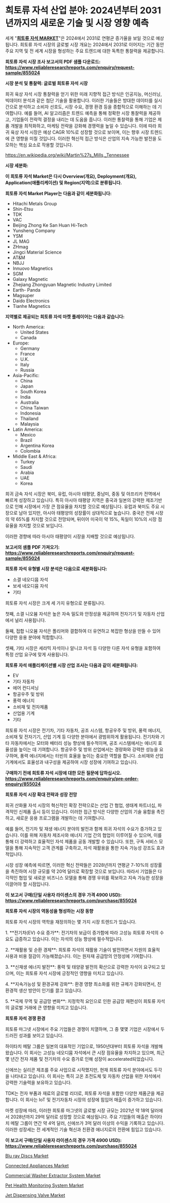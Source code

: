 <p><h1>희토류 자석 산업 분야: 2024년부터 2031년까지의 새로운 기술 및 시장 영향 예측</h1></p><p>세계 "<strong><a href="https://www.reliableresearchreports.com/rare-earth-magnet-r855024?utm_campaign=106&utm_medium=8&utm_source=Github&utm_content=ia&utm_term=06102024&utm_id=rare-earth-magnet">희토류 자석 MARKET</a></strong>"은 2024에서 2031로 연평균 증가율을 보일 것으로 예상됩니다. 희토류 자석 시장의 글로벌 시장 개요는 2024에서 2031로 이어지는 기간 동안 주요 지역 및 전 세계 시장을 형성하는 주요 트렌드에 대한 독특한 통찰력을 제공합니다.</p>
<p><strong>희토류 자석 시장 조사 보고서의 PDF 샘플 다운로드: <a href="https://www.reliableresearchreports.com/enquiry/request-sample/855024?utm_campaign=106&utm_medium=8&utm_source=Github&utm_content=ia&utm_term=06102024&utm_id=rare-earth-magnet">https://www.reliableresearchreports.com/enquiry/request-sample/855024</a></strong></p>
<p><strong>시장 분석 및 통찰력: 글로벌 희토류 자석 시장</strong></p>
<p><p>희귀 육상 자석 시장 통찰력을 얻기 위한 미래 지향적 접근 방식은 인공지능, 머신러닝, 빅데이터 분석과 같은 첨단 기술을 활용합니다. 이러한 기술들은 방대한 데이터를 실시간으로 분석하고 소비자 선호도, 시장 수요, 경쟁 환경 등을 종합적으로 이해하는 데 기여합니다. 예를 들어, AI 알고리즘은 트렌드 예측을 통해 정확한 시장 통찰력을 제공하고, 기업들이 전략적 결정을 내리는 데 도움을 줍니다. 이러한 통찰력을 통해 기업은 제품 개발을 최적화하고, 마케팅 전략을 강화해 경쟁력을 높일 수 있습니다. 이에 따라 희귀 육상 자석 시장은 예상 CAGR 10%로 성장할 것으로 보이며, 이는 향후 시장 트렌드에 큰 영향을 미칠 것입니다. 이러한 혁신적 접근 방식은 산업의 지속 가능한 발전을 도모하는 핵심 요소로 작용할 것입니다.</p></p>
<p><a href="%7CAUTHORITHY_DOMAIN_URL%7C?utm_campaign=106&utm_medium=8&utm_source=Github&utm_content=ia&utm_term=06102024&utm_id=rare-earth-magnet">https://en.wikipedia.org/wiki/Martin%27s_Mills,_Tennessee</a></p>
<p><strong>시장 세분화:</strong></p>
<p><strong>이 희토류 자석 Market은 다시 Overview(개요), Deployment(개요), Application(애플리케이션) 및 Region(지역)으로 분류됩니다.</strong></p>
<p><strong>희토류 자석 Market Player는 다음과 같이 세분화됩니다:</strong></p>
<p><ul><li>Hitachi Metals Group</li><li>Shin-Etsu</li><li>TDK</li><li>VAC</li><li>Beijing Zhong Ke San Huan Hi-Tech</li><li>Yunsheng Company</li><li>YSM</li><li>JL MAG</li><li>ZHmag</li><li>Jingci Material Science</li><li>AT&M</li><li>NBJJ</li><li>Innuovo Magnetics</li><li>SGM</li><li>Galaxy Magnetic</li><li>Zhejiang Zhongyuan Magnetic Industry Limited</li><li>Earth- Panda</li><li>Magsuper</li><li>Daido Electronics</li><li>Tianhe Magnetics</li></ul></p>
<p><strong>지역별로 제공되는 희토류 자석 마켓 플레이어는 다음과 같습니다:</strong></p>
<p><ul>
    <li>
        North America:
        <ul>
            <li>United States</li>
            <li>Canada</li>
        </ul>
    </li>
    <li>
        Europe:
        <ul>
            <li>Germany</li>
            <li>France</li>
            <li>U.K.</li>
            <li>Italy</li>
            <li>Russia</li>
        </ul>
    </li>
    <li>
        Asia-Pacific:
        <ul>
            <li>China</li>
            <li>Japan</li>
            <li>South Korea</li>
            <li>India</li>
            <li>Australia</li>
            <li>China Taiwan</li>
            <li>Indonesia</li>
            <li>Thailand</li>
            <li>Malaysia</li>
        </ul>
    </li>
    <li>
        Latin America:
        <ul>
            <li>Mexico</li>
            <li>Brazil</li>
            <li>Argentina Korea</li>
            <li>Colombia</li>
        </ul>
    </li>
    <li>
        Middle East & Africa:
        <ul>
            <li>Turkey</li>
            <li>Saudi</li>
            <li>Arabia</li>
            <li>UAE</li>
            <li>Korea</li>
        </ul>
    </li>
    </ul></p>
<p><p>희귀 금속 자석 시장은 북미, 유럽, 아시아 태평양, 중남미, 중동 및 아프리카 전역에서 빠르게 성장하고 있습니다. 특히 아시아 태평양 지역은 중국과 일본의 강력한 제조기반으로 인해 시장에서 가장 큰 점유율을 차지할 것으로 예상됩니다. 유럽과 북미도 주요 시장으로 남아 있지만, 아시아 태평양의 성장률이 상대적으로 높습니다. 중국은 전체 시장의 약 65%를 차지할 것으로 전망되며, 뒤이어 미국이 약 15%, 독일이 10%의 시장 점유율을 차지할 것으로 보입니다. </p><p>이러한 경향에 따라 아시아 태평양이 시장을 지배할 것으로 예상됩니다.</p></p>
<p><strong>보고서의 샘플 PDF 가져오기: <a href="https://www.reliableresearchreports.com/enquiry/request-sample/855024?utm_campaign=106&utm_medium=8&utm_source=Github&utm_content=ia&utm_term=06102024&utm_id=rare-earth-magnet">https://www.reliableresearchreports.com/enquiry/request-sample/855024</a></strong></p>
<p><strong>희토류 자석 유형별 시장 분석은 다음으로 세분화됩니다:</strong></p>
<p><ul><li>소결 네오디뮴 자석</li><li>보세 네오디뮴 자석</li><li>기타</li></ul></p>
<p><p>희토류 자석 시장은 크게 세 가지 유형으로 분류됩니다. </p><p>첫째, 소결 니오븀 자석은 높은 자속 밀도와 안정성을 제공하여 전자기기 및 자동차 산업에서 널리 사용됩니다. </p><p>둘째, 접합 니오븀 자석은 폴리머와 결합하여 더 유연하고 복잡한 형상을 만들 수 있어 다양한 응용 분야에 적합합니다. </p><p>셋째, 기타 시장은 세라믹 자석이나 알니코 자석 등 다양한 다른 자석 유형을 포함하여 특정 산업 요구에 맞게 사용됩니다.</p></p>
<p><strong>희토류 자석 애플리케이션별 시장 산업 조사는 다음과 같이 세분화됩니다:</strong></p>
<p><ul><li>EV</li><li>기타 자동차</li><li>에어 컨디셔닝</li><li>항공우주 및 방위</li><li>풍력 에너지</li><li>소비재 및 전자제품</li><li>산업용 기계</li><li>기타</li></ul></p>
<p><p>희토류 자석 시장은 전기차, 기타 자동차, 공조 시스템, 항공우주 및 방위, 풍력 에너지, 소비재 및 전자기기, 산업 기계 등 다양한 분야에서 광범위하게 활용됩니다. 전기차와 기타 자동차에서는 모터와 배터리 성능 향상에 필수적이며, 공조 시스템에서는 에너지 효율성을 높이는 데 기여합니다. 항공우주 및 방위 산업에서는 경량화와 강력한 성능을 요구하며, 풍력 에너지에서는 터빈의 효율을 높이는 중요한 역할을 합니다. 소비재와 산업 기계에서도 효율성과 내구성을 제공하여 시장 성장에 기여하고 있습니다.</p></p>
<p><strong>구매하기 전에 희토류 자석 시장에 대한 모든 질문에 답하십시오. <a href="https://www.reliableresearchreports.com/enquiry/pre-order-enquiry/855024?utm_campaign=106&utm_medium=8&utm_source=Github&utm_content=ia&utm_term=06102024&utm_id=rare-earth-magnet">https://www.reliableresearchreports.com/enquiry/pre-order-enquiry/855024</a></strong></p>
<p><strong>희토류 자석 시장 확대 전략과 성장 전망</strong></p>
<p><p>희귀 산화물 자석 시장의 혁신적인 확장 전략으로는 산업 간 협업, 생태계 파트너십, 파격적인 신제품 출시 등이 있습니다. 이러한 접근 방식은 다양한 산업의 기술 융합을 촉진하고, 새로운 응용 프로그램을 개발하는 데 기여합니다.</p><p>예를 들어, 전기차 및 재생 에너지 분야의 발전과 함께 희귀 자석의 수요가 증가하고 있습니다. 이를 위해 자동차 제조사와 에너지 기업 간의 협업이 이루어질 수 있으며, 이를 통해 더 강력하고 효율적인 자석 제품을 공동 개발할 수 있습니다. 또한, 구독 서비스 모델을 통해 지속적인 고객 관계를 구축하고, 자석 재활용을 통한 지속 가능성 강조도 효과적입니다.</p><p>시장 성장 예측에 따르면, 이러한 혁신 전략들은 2028년까지 연평균 7-10%의 성장률을 촉진하여 시장 규모를 약 20억 달러로 확장할 것으로 보입니다. 따라서 기업들은 다각적인 협업 및 새로운 비즈니스 모델을 통해 경쟁 우위를 확보하고 지속 가능한 성장을 이끌어야 할 시점입니다.</p></p>
<p><strong>이 보고서 구매(단일 사용자 라이센스의 경우 가격 4900 USD): <a href="https://www.reliableresearchreports.com/purchase/855024?utm_campaign=106&utm_medium=8&utm_source=Github&utm_content=ia&utm_term=06102024&utm_id=rare-earth-magnet">https://www.reliableresearchreports.com/purchase/855024</a></strong></p>
<p><strong>희토류 자석 시장의 역동성을 형성하는 시장 동향</strong></p>
<p><p>희토류 자석 시장의 역학을 재정의하는 몇 가지 시장 트렌드가 있습니다.</p><p>1. **전기차(EV) 수요 증가**: 전기차의 보급이 증가함에 따라 고성능 희토류 자석의 수요도 급증하고 있습니다. 이는 자석의 성능 향상에 필수적입니다.</p><p>2. **재활용 및 순환 경제**: 희토류 자석의 재활용 기술이 발전하면서 자원의 효율적 사용과 비용 절감이 가능해졌습니다. 이는 원자재 공급망의 안정성에 기여합니다.</p><p>3. **신재생 에너지 발전**: 풍력 및 태양광 발전의 확산으로 강력한 자석이 요구되고 있으며, 이는 희토류 자석 시장에 긍정적인 영향을 미치고 있습니다.</p><p>4. **지속가능성 및 환경규제 강화**: 환경 영향 최소화를 위한 규제가 강화되면서, 친환경적 생산 방안이 인기를 끌고 있습니다.</p><p>5. **국제 무역 및 공급망 변화**: 지정학적 요인으로 인한 공급망 재편성이 희토류 자석의 글로벌 거래에 큰 영향을 미치고 있습니다.</p></p>
<p><strong>희토류 자석 경쟁 환경</strong></p>
<p><p>희토류 마그넷 시장에서 주요 기업들은 경쟁이 치열하며, 그 중 몇몇 기업은 시장에서 두드러진 성과를 보이고 있습니다. </p><p>하이타치 메탈 그룹은 일본의 대표적인 기업으로, 1950년대부터 희토류 자석을 개발해왔습니다. 이 회사는 고성능 네오디뮴 자석에서 큰 시장 점유율을 차지하고 있으며, 최근 몇 년간 전자 제품 및 전기차의 수요 증가로 인해 성장이 accelerated되었습니다.</p><p>신에쓰는 실리콘 제조를 주요 사업으로 시작했지만, 현재 희토류 자석 분야에서도 두각을 나타내고 있습니다. 이 회사는 특히 고온 초전도체 및 자동차 산업을 위한 자석에서 강력한 기술력을 보유하고 있습니다.</p><p>TDK는 전자 부품과 재료의 글로벌 리더로, 희토류 자석을 포함한 다양한 제품군을 제공합니다. 이 회사는 IoT 및 전기자동차 시장의 성장에 힘입어 매출이 증가하고 있습니다.</p><p>마켓 성장에 따라, 이러한 희토류 마그넷의 글로벌 시장 규모는 2021년 약 18억 달러에서 2028년까지 29억 달러로 성장할 것으로 예상됩니다. 주요 기업들의 매출은 하이타치 메탈 그룹이 연간 약 4억 달러, 신에쓰가 3억 달러 이상의 수익을 기록하고 있습니다. 이러한 성장세는 전 세계적인 기술 혁신과 친환경 에너지로의 전환에 힘입고 있습니다.</p></p>
<p><strong>이 보고서 구매(단일 사용자 라이센스의 경우 가격 4900 USD): <a href="https://www.reliableresearchreports.com/purchase/855024?utm_campaign=106&utm_medium=8&utm_source=Github&utm_content=ia&utm_term=06102024&utm_id=rare-earth-magnet">https://www.reliableresearchreports.com/purchase/855024</a></strong></p>
<p><p><a href="https://issuu.com/reportprime-2/docs/blu-ray-discs-market-size-2030.pptx_063022d848dbb8?utm_campaign=106&utm_medium=8&utm_source=Github&utm_content=ia&utm_term=06102024&utm_id=rare-earth-magnet">Blu ray Discs Market</a></p><p><a href="https://issuu.com/reportprime-2/docs/connected-appliances-market-size-20_8daf19a960bdb7?utm_campaign=106&utm_medium=8&utm_source=Github&utm_content=ia&utm_term=06102024&utm_id=rare-earth-magnet">Connected Appliances Market</a></p><p><a href="https://github.com/NasrinKhan99/Market-Research-Report-List-1/blob/main/commercial-washer-extractor-system-market.md?utm_campaign=106&utm_medium=8&utm_source=Github&utm_content=ia&utm_term=06102024&utm_id=rare-earth-magnet">Commercial Washer Extractor System Market</a></p><p><a href="https://www.linkedin.com/pulse/investment-opportunities-pet-health-monitoring-system-sector-bhfcc?utm_campaign=106&utm_medium=8&utm_source=Github&utm_content=ia&utm_term=06102024&utm_id=rare-earth-magnet">Pet Health Monitoring System Market</a></p><p><a href="https://github.com/RoseBoyd475/Market-Research-Report-List-1/blob/main/jet-dispensing-valve-market.md?utm_campaign=106&utm_medium=8&utm_source=Github&utm_content=ia&utm_term=06102024&utm_id=rare-earth-magnet">Jet Dispensing Valve Market</a></p></p>